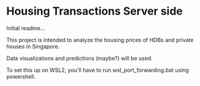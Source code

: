 # Housing Transactions Server side 
Initial readme...

This project is intended to analyze the housing prices of HDBs and private houses in Singapore.

Data visualizations and predictions (maybe?) will be used.

To set this up on WSL2, you'll have to run wsl_port_forwarding.bat using powershell.